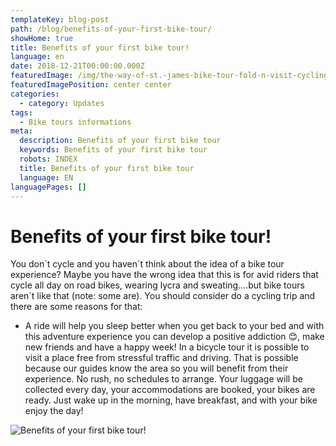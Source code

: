 ```yaml
---
templateKey: blog-post
path: /blog/benefits-of-your-first-bike-tour/
showHome: true
title: Benefits of your first bike tour!
language: en
date: 2018-12-21T00:00:00.000Z
featuredImage: /img/the-way-of-st.-james-bike-tour-fold-n-visit-cycling-holidays-4323.jpg
featuredImagePosition: center center
categories:
  - category: Updates
tags:
  - Bike tours informations
meta:
  description: Benefits of your first bike tour
  keywords: Benefits of your first bike tour
  robots: INDEX
  title: Benefits of your first bike tour
  language: EN
languagePages: []
---
```

# Benefits of your first bike tour!

You don´t cycle and you haven´t think about the idea of a bike tour experience? Maybe you have the wrong idea that this is for avid riders that cycle all day on road bikes, wearing lycra and sweating….but bike tours aren´t like that (note: some are). You should consider do a cycling trip and there are some reasons for that:

* A ride will help you sleep better when you get back to your bed and with this adventure experience you can develop a positive addiction 😊, make new friends and have a happy week! In a bicycle tour it is possible to visit a place free from stressful traffic and driving. That is possible because our guides know the area so you will benefit from their experience. No rush, no schedules to arrange. Your luggage will be collected every day, your accommodations are booked, your bikes are ready. Just wake up in the morning, have breakfast, and with your bike enjoy the day!

![Benefits of your first bike tour!](/img/the-way-of-st.-james-bike-tour-fold-n-visit-cycling-holidays-4323.jpg "Benefits of your first bike tour!")